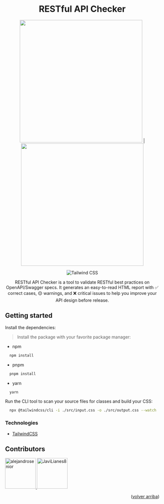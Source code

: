 <a name="readme-top"></a>

<div align="center">

# RESTful API Checker

<img src="./imgs/web.avif" width="400" height="400"> | <img src="./imgs/web-dialog.avif" width="400" height="400">

![Tailwind
CSS](https://img.shields.io/badge/Tailwind%20CSS-4.1.7-blue?style=for-the-badge&logo=tailwind-css)

RESTful API Checker is a tool to validate RESTful best practices on OpenAPI/Swagger specs. It generates an easy-to-read HTML report with ✅ correct cases, 🟡 warnings, and ❌ critical issues to help you improve your API design before release.

</div>

## Getting started

Install the dependencies:

> Install the package with your favorite package manager:

- npm

```bash
  npm install
```

- pnpm

```bash
  pnpm install
```

- yarn

```bash
  yarn
```

Run the CLI tool to scan your source files for classes and build your CSS:

```bash
  npx @tailwindcss/cli -i ./src/input.css -o ./src/output.css --watch
```

### Technologies

- [TailwindCSS](https://tailwindcss.com/)

## Contributors

<a href="https://github.com/alejandrosenior">
  <img src="https://github.com/alejandrosenior.png" width="100" alt="alejandrosenior">
</a>
<a href="https://github.com/JaviLianes8">
  <img src="https://github.com/JaviLianes8.png" width="100" alt="JaviLianes8">
</a>

<p align="right">(<a href="#readme-top">volver arriba</a>)</p>
